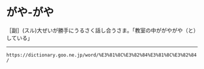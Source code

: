# がや‐がや

［副］(スル)大ぜいが勝手にうるさく話し合うさま。「教室の中ががやがや（と）している」

---
`https://dictionary.goo.ne.jp/word/%E3%81%8C%E3%82%84%E3%81%8C%E3%82%84/`